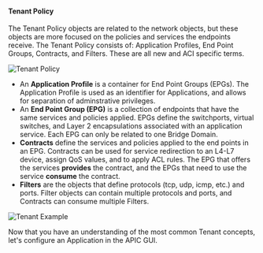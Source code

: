 #### Tenant Policy
The Tenant Policy objects are related to the network objects, but these objects are more focused on the policies and services the endpoints receive. The Tenant Policy consists of: Application Profiles, End Point Groups, Contracts, and Filters. These are all new and ACI specific terms.

![Tenant Policy](/posts/files/intro-to-aci_understanding-aci/assets/images/tenant_policy.png)

*  An **Application Profile** is a container for End Point Groups (EPGs). The Application Profile is used as an identifier for Applications, and allows for separation of adminstrative privileges.
*  An **End Point Group (EPG)** is a collection of endpoints that have the same services and policies applied. EPGs define the switchports, virtual switches, and Layer 2 encapsulations associated with an application service. Each EPG can only be related to one Bridge Domain.
*  **Contracts** define the services and policies applied to the end points in an EPG. Contracts can be used for service redirection to an L4-L7 device, assign QoS values, and to apply ACL rules. The EPG that offers the services **provides** the contract, and the EPGs that need to use the service **consume** the contract.
*  **Filters** are the objects that define protocols (tcp, udp, icmp, etc.) and ports. Filter objects can contain multiple protocols and ports, and Contracts can consume multiple Filters.

![Tenant Example](/posts/files/intro-to-aci_understanding-aci/assets/images/policy_example.png)

Now that you have an understanding of the most common Tenant concepts, let's configure an Application in the APIC GUI.